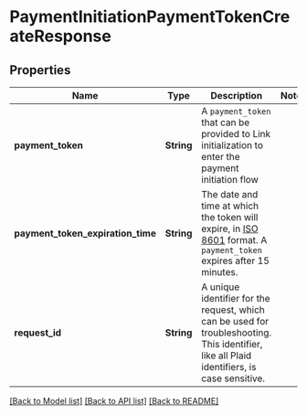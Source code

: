# PaymentInitiationPaymentTokenCreateResponse

## Properties

Name | Type | Description | Notes
------------ | ------------- | ------------- | -------------
**payment_token** | **String** | A `payment_token` that can be provided to Link initialization to enter the payment initiation flow | 
**payment_token_expiration_time** | **String** | The date and time at which the token will expire, in [ISO 8601](https://wikipedia.org/wiki/ISO_8601) format. A `payment_token` expires after 15 minutes. | 
**request_id** | **String** | A unique identifier for the request, which can be used for troubleshooting. This identifier, like all Plaid identifiers, is case sensitive. | 

[[Back to Model list]](../README.md#documentation-for-models) [[Back to API list]](../README.md#documentation-for-api-endpoints) [[Back to README]](../README.md)


